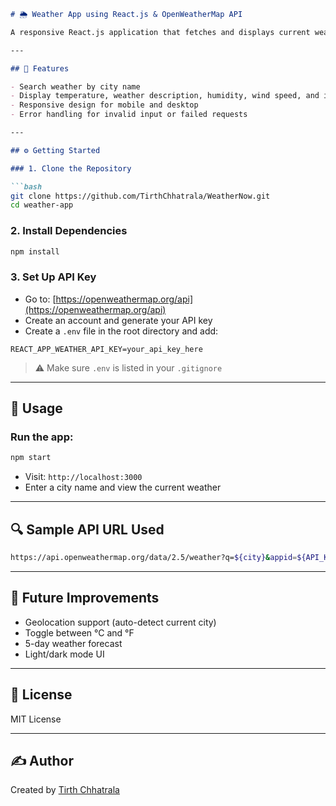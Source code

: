 ````markdown
# 🌦️ Weather App using React.js & OpenWeatherMap API

A responsive React.js application that fetches and displays current weather data using the OpenWeatherMap API based on city input.

---

## 📌 Features

- Search weather by city name
- Display temperature, weather description, humidity, wind speed, and icon
- Responsive design for mobile and desktop
- Error handling for invalid input or failed requests

---

## ⚙️ Getting Started

### 1. Clone the Repository

```bash
git clone https://github.com/TirthChhatrala/WeatherNow.git
cd weather-app
````

### 2. Install Dependencies

```bash
npm install
```

### 3. Set Up API Key

* Go to: [https://openweathermap.org/api](https://openweathermap.org/api)
* Create an account and generate your API key
* Create a `.env` file in the root directory and add:

```
REACT_APP_WEATHER_API_KEY=your_api_key_here
```

> ⚠️ Make sure `.env` is listed in your `.gitignore`

---

## 🧠 Usage

### Run the app:

```bash
npm start
```

* Visit: `http://localhost:3000`
* Enter a city name and view the current weather

---

## 🔍 Sample API URL Used

```bash
https://api.openweathermap.org/data/2.5/weather?q=${city}&appid=${API_KEY}&units=metric
```

---

## 🚀 Future Improvements

* Geolocation support (auto-detect current city)
* Toggle between °C and °F
* 5-day weather forecast
* Light/dark mode UI

---

## 📄 License

MIT License

---

## ✍️ Author

Created by [Tirth Chhatrala](https://github.com/TirthChhatrala)

```